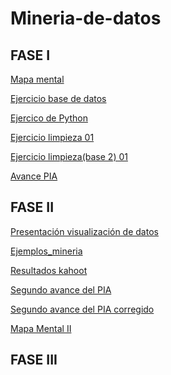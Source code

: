# Mineria-de-datos

## FASE I
[Mapa mental](https://github.com/AranzaEsteban/Mineria-de-datos/blob/main/MapaMental_I.pdf)

[Ejercicio base de datos](https://github.com/AranzaEsteban/Mineria-de-datos/blob/main/Ej1_BasesDatos_Equipo_1.pdf)

[Ejercico de Python](https://github.com/AranzaEsteban/Mineria-de-datos/blob/main/Ejercicios%20de%20python.ipynb)

[Ejercicio limpieza 01](https://github.com/AranzaEsteban/Mineria-de-datos/blob/main/Ej_Limpieza_01.ipynb)

[Ejercicio limpieza(base 2) 01](https://github.com/AranzaEsteban/Mineria-de-datos/blob/main/Ej_Limpieza(base2)_01.ipynb)

[Avance PIA](https://github.com/AranzaEsteban/Mineria-de-datos/blob/main/Avance_PIA_Equipo1%20(1).ipynb)

## FASE II
[Presentación visualización de datos](https://github.com/AranzaEsteban/Mineria-de-datos/blob/main/Presentación_Visualización_01.pdf)

[Ejemplos_mineria](https://github.com/AranzaEsteban/Mineria-de-datos/blob/main/Ejemplos_miner%C3%ADa.ipynb)

[Resultados kahoot](https://github.com/AranzaEsteban/Mineria-de-datos/blob/main/Resultados%20kahoot%20visualización.pdf)

[Segundo avance del PIA](https://github.com/AranzaEsteban/Mineria-de-datos/blob/main/AvancePIA_II_Grupo3_01.ipynb)

[Segundo avance del PIA corregido](https://github.com/AranzaEsteban/Mineria-de-datos/blob/main/AvancePIA_II_Grupo3_01_Corregido.ipynb)


[Mapa Mental II](https://github.com/AranzaEsteban/Mineria-de-datos/blob/main/Tecnicas%20de%20mineria%20de%20datos.pdf)


## FASE III
